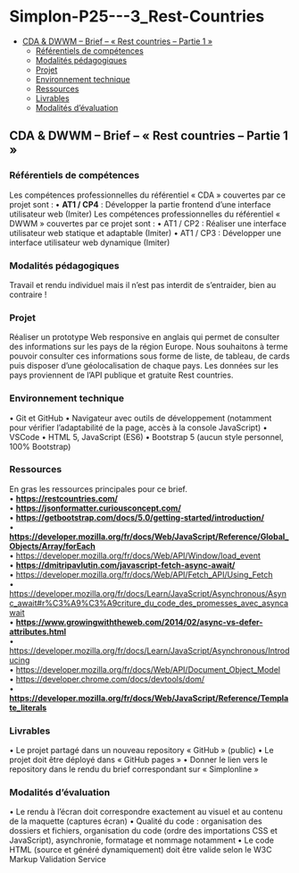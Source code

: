 # Simplon-P25---3_Rest-Countries
  - [CDA & DWWM – Brief – « Rest countries – Partie 1 »](#cda--dwwm--brief---rest-countries--partie-1-)
    - [Référentiels de compétences](#référentiels-de-compétences)
    - [Modalités pédagogiques](#modalités-pédagogiques)
    - [Projet](#projet)
    - [Environnement technique](#environnement-technique)
    - [Ressources](#ressources)
    - [Livrables](#livrables)
    - [Modalités d’évaluation](#modalités-dévaluation)
## CDA & DWWM – Brief – « Rest countries – Partie 1 »
### Référentiels de compétences
Les compétences professionnelles du référentiel « CDA » couvertes par ce projet sont :
• __AT1 / CP4__ : Développer la partie frontend d’une interface utilisateur web (Imiter)
Les compétences professionnelles du référentiel « DWWM » couvertes par ce projet sont :
• AT1 / CP2 : Réaliser une interface utilisateur web statique et adaptable (Imiter)
• AT1 / CP3 : Développer une interface utilisateur web dynamique (Imiter)
### Modalités pédagogiques
Travail et rendu individuel mais il n’est pas interdit de s’entraider, bien au contraire !
### Projet
Réaliser un prototype Web responsive en anglais qui permet de consulter des informations sur les pays de la région Europe. Nous souhaitons à terme pouvoir consulter ces informations sous forme de liste, de tableau, de cards puis disposer d’une géolocalisation de chaque pays.
Les données sur les pays proviennent de l’API publique et gratuite Rest countries.

### Environnement technique
• Git et GitHub
• Navigateur avec outils de développement (notamment pour vérifier l’adaptabilité de la page, accès à la console JavaScript)
• VSCode
• HTML 5, JavaScript (ES6)
• Bootstrap 5 (aucun style personnel, 100% Bootstrap)
### Ressources
En gras les ressources principales pour ce brief.  
• __https://restcountries.com/__  
• __https://jsonformatter.curiousconcept.com/__  
• __https://getbootstrap.com/docs/5.0/getting-started/introduction/__  
• __https://developer.mozilla.org/fr/docs/Web/JavaScript/Reference/Global_Objects/Array/forEach__  
• https://developer.mozilla.org/fr/docs/Web/API/Window/load_event  
• __https://dmitripavlutin.com/javascript-fetch-async-await/__  
• https://developer.mozilla.org/fr/docs/Web/API/Fetch_API/Using_Fetch  
• https://developer.mozilla.org/fr/docs/Learn/JavaScript/Asynchronous/Async_await#r%C3%A9%C3%A9criture_du_code_des_promesses_avec_asyncawait  
• __https://www.growingwiththeweb.com/2014/02/async-vs-defer-attributes.html__  
• https://developer.mozilla.org/fr/docs/Learn/JavaScript/Asynchronous/Introducing  
• https://developer.mozilla.org/fr/docs/Web/API/Document_Object_Model  
• https://developer.chrome.com/docs/devtools/dom/  
• __https://developer.mozilla.org/fr/docs/Web/JavaScript/Reference/Template_literals__  
### Livrables
• Le projet partagé dans un nouveau repository « GitHub » (public)
• Le projet doit être déployé dans « GitHub pages »
• Donner le lien vers le repository dans le rendu du brief correspondant sur « Simplonline »
### Modalités d’évaluation
• Le rendu à l’écran doit correspondre exactement au visuel et au contenu de la maquette (captures écran)
• Qualité du code : organisation des dossiers et fichiers, organisation du code (ordre des importations CSS et JavaScript), asynchronie, formatage et nommage notamment
• Le code HTML (source et généré dynamiquement) doit être valide selon le W3C Markup Validation Service
